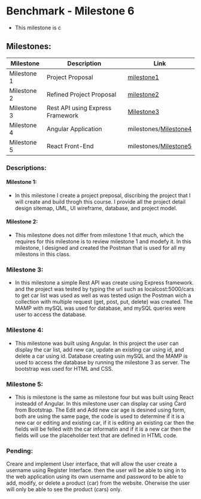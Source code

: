 # Benchmark - Milestone 6

- This milestone is c


## Milestones:

|Milestone|Description|Link|
|--|--|--
|Milestone 1|Project Proposal|[milestone1](https://github.com/sqiji/cst391/blob/main/milestones/milestone1/milestone1.md)
|Milestone 2|Refined Project Proposal|[milestone2](https://github.com/sqiji/cst391/blob/main/milestones/milestone2/milestone2.md)
|Milestone 3|Rest API using Express Framework|[Milestone3](https://github.com/sqiji/cst391/blob/main/milestones/milestone3/milestone3.md)
|Milestone 4|Angular Application|milestones/[Milestone4](https://github.com/sqiji/cst391/blob/main/milestones/milestone4/milestone4.md)
|Milestone 5|React Front-End|milestones/[Milestone5](https://github.com/sqiji/cst391/blob/main/milestones/milestone5/milestone5.md)


### Descriptions:
#### Milestone 1: 
- In this milestone I create a project preposal, discribing the project that I will create and build throgh this course. I provide all the project detail design sitemap, UML, UI wireframe, database, and project model.

#### Milestone 2:
- This milestone does not differ from milestone 1 that much, which the requires for this milestone is to review milestone 1 and modefy it. In this milestone, I designed and created the Postman that is used for all my milestons in this class. 

### Milestone 3: 
- In this milestone a simple Rest API was create using Express framework. and the project was tested by typing the url such as localcost:5000/cars to get car list was used as well as was tested usign the Postman wich a collection with multiple request (get, post, put, delete) was created. The MAMP with mySQL was used for database, and mySQL queries were user to access the database.

### Milestone 4:
- This milestone was built using Angular. In this project the user can display the car list, add new car, update an existing car using id, and delete a car using id. Database creating usin mySQL and the MAMP is used to access the database by running the milestone 3 as server. The bootstrap was used for HTML and CSS.

### Milestone 5:
- This is milestone is the same as milestone four but was built using React insteadd of Angular. In this milestone user can display car using Card from Bootstrap. The Edit and Add new car age is desined using form, both are using the same page, the code is used to determine if it is a new car or editing and existing car, if it is editing an existing car then the fields will be felled with the car informatin and if it is a new car then the fields will use the placeholder text that are defined in HTML code.


### Pending:
Creare and implement User interface, that will allow the user create a username using Register Interface. then the user will be able to sing in to the web application using its own username and password to be able to add, modify, or delete a product (car) from the website. Oherwise the user will only be able to see the product (cars) only.